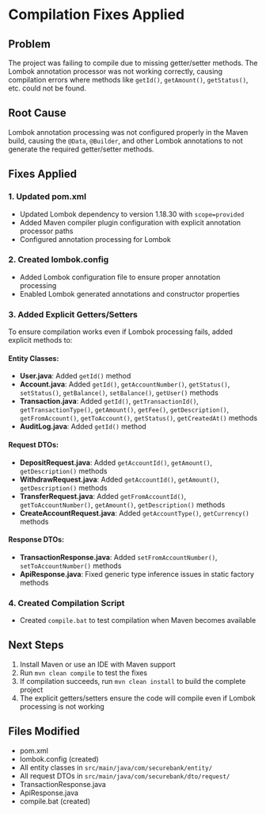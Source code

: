 # Compilation Fixes Applied

## Problem
The project was failing to compile due to missing getter/setter methods. The Lombok annotation processor was not working correctly, causing compilation errors where methods like `getId()`, `getAmount()`, `getStatus()`, etc. could not be found.

## Root Cause
Lombok annotation processing was not configured properly in the Maven build, causing the `@Data`, `@Builder`, and other Lombok annotations to not generate the required getter/setter methods.

## Fixes Applied

### 1. Updated pom.xml
- Updated Lombok dependency to version 1.18.30 with `scope=provided`
- Added Maven compiler plugin configuration with explicit annotation processor paths
- Configured annotation processing for Lombok

### 2. Created lombok.config
- Added Lombok configuration file to ensure proper annotation processing
- Enabled Lombok generated annotations and constructor properties

### 3. Added Explicit Getters/Setters
To ensure compilation works even if Lombok processing fails, added explicit methods to:

#### Entity Classes:
- **User.java**: Added `getId()` method
- **Account.java**: Added `getId()`, `getAccountNumber()`, `getStatus()`, `setStatus()`, `getBalance()`, `setBalance()`, `getUser()` methods
- **Transaction.java**: Added `getId()`, `getTransactionId()`, `getTransactionType()`, `getAmount()`, `getFee()`, `getDescription()`, `getFromAccount()`, `getToAccount()`, `getStatus()`, `getCreatedAt()` methods
- **AuditLog.java**: Added `getId()` method

#### Request DTOs:
- **DepositRequest.java**: Added `getAccountId()`, `getAmount()`, `getDescription()` methods
- **WithdrawRequest.java**: Added `getAccountId()`, `getAmount()`, `getDescription()` methods
- **TransferRequest.java**: Added `getFromAccountId()`, `getToAccountNumber()`, `getAmount()`, `getDescription()` methods
- **CreateAccountRequest.java**: Added `getAccountType()`, `getCurrency()` methods

#### Response DTOs:
- **TransactionResponse.java**: Added `setFromAccountNumber()`, `setToAccountNumber()` methods
- **ApiResponse.java**: Fixed generic type inference issues in static factory methods

### 4. Created Compilation Script
- Created `compile.bat` to test compilation when Maven becomes available

## Next Steps
1. Install Maven or use an IDE with Maven support
2. Run `mvn clean compile` to test the fixes
3. If compilation succeeds, run `mvn clean install` to build the complete project
4. The explicit getters/setters ensure the code will compile even if Lombok processing is not working

## Files Modified
- pom.xml
- lombok.config (created)
- All entity classes in `src/main/java/com/securebank/entity/`
- All request DTOs in `src/main/java/com/securebank/dto/request/`
- TransactionResponse.java
- ApiResponse.java
- compile.bat (created)